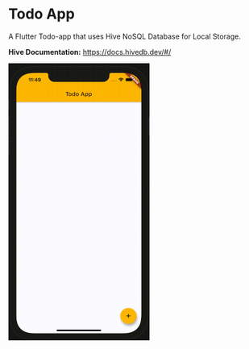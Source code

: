 # Todo App

A Flutter Todo-app that uses Hive NoSQL Database for Local Storage.

**Hive Documentation:** https://docs.hivedb.dev/#/

<img src='working.gif' height=550 width=280/>

